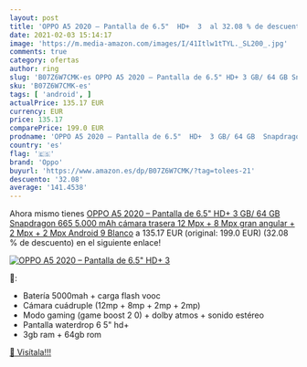 ```yaml
---
layout: post
title: 'OPPO A5 2020 – Pantalla de 6.5"  HD+  3  al 32.08 % de descuento'
date: 2021-02-03 15:14:17
image: 'https://m.media-amazon.com/images/I/41Itlw1tTYL._SL200_.jpg'
comments: true
category: ofertas
author: ring
slug: 'B07Z6W7CMK-es OPPO A5 2020 – Pantalla de 6.5" HD+ 3 GB/ 64 GB Snapdragon...'
sku: 'B07Z6W7CMK-es'
tags: [ 'android', ]
actualPrice: 135.17 EUR
currency: EUR
price: 135.17
comparePrice: 199.0 EUR
prodname: 'OPPO A5 2020 – Pantalla de 6.5"  HD+  3 GB/ 64 GB  Snapdragon 665  5.000 mAh  cámara trasera 12 Mpx + 8 Mpx  gran angular  + 2 Mpx + 2 Mpx  Android 9  Blanco'
country: 'es'
flag: '🇪🇸'
brand: 'Oppo'
buyurl: 'https://www.amazon.es/dp/B07Z6W7CMK/?tag=tolees-21'
descuento: '32.08'
average: '141.4538'
---
```


Ahora mismo tienes [OPPO A5 2020 – Pantalla de 6.5"  HD+  3 GB/ 64 GB  Snapdragon 665  5.000 mAh  cámara trasera 12 Mpx + 8 Mpx  gran angular  + 2 Mpx + 2 Mpx  Android 9  Blanco](https://www.amazon.es/dp/B07Z6W7CMK/?tag=tolees-21) a 135.17 EUR (original: 199.0 EUR) (32.08 %  de descuento) en el siguiente enlace!

[![OPPO A5 2020 – Pantalla de 6.5"  HD+  3 ](https://m.media-amazon.com/images/I/41Itlw1tTYL._SL200_.jpg)](https://www.amazon.es/dp/B07Z6W7CMK/?tag=tolees-21)

🔎:

- Batería 5000mah + carga flash vooc
- Cámara cuádruple (12mp + 8mp + 2mp + 2mp)
- Modo gaming (game boost 2 0) + dolby atmos + sonido estéreo
- Pantalla waterdrop 6 5" hd+
- 3gb ram + 64gb rom

[🛒 Visítala!!!](https://www.amazon.es/dp/B07Z6W7CMK/?tag=tolees-21)
